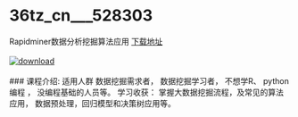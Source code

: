 # 36tz_cn___528303
Rapidminer数据分析挖掘算法应用
[下载地址](http://www.36tz.cn/article/528303 "下载地址")
<br/></br>[![download](http://36tz.cn/muke_img/2019_11_1-2-300x169.png "下载地址")](http://www.36tz.cn/article/528303 "下载地址")
<br/></br>### 课程介绍:
适用人群
数据挖掘需求者，
数据挖掘学习者，
不想学R、 python编程 ，
没编程基础的人员等。
学习收获：
掌握大数据挖掘流程，及常见的算法应用，
数据预处理，回归模型和决策树应用等。

 

 
